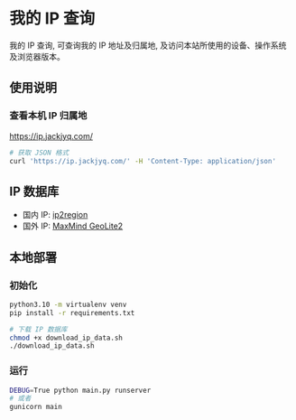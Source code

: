 # 我的 IP 查询

我的 IP 查询, 可查询我的 IP 地址及归属地, 及访问本站所使用的设备、操作系统及浏览器版本。

## 使用说明

### 查看本机 IP 归属地

https://ip.jackjyq.com/

```bash
# 获取 JSON 格式
curl 'https://ip.jackjyq.com/' -H 'Content-Type: application/json'
```

## IP 数据库

- 国内 IP: [ip2region](https://github.com/lionsoul2014/ip2region)
- 国外 IP: [MaxMind GeoLite2](https://www.maxmind.com/en/home)

## 本地部署

### 初始化

```bash
python3.10 -m virtualenv venv
pip install -r requirements.txt

# 下载 IP 数据库
chmod +x download_ip_data.sh
./download_ip_data.sh
```

### 运行

```bash
DEBUG=True python main.py runserver
# 或者
gunicorn main
```
